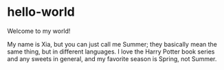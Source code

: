 # hello-world

Welcome to my world!

My name is Xia, but you can just call me Summer; they basically mean the same thing, but in different languages. I love the Harry Potter book series and any sweets in general, and my favorite season is Spring, not Summer. 

